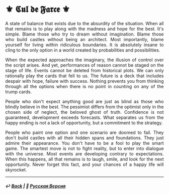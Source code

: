 # ⚜️ 𝕮𝖚𝖑 𝖉𝖊 𝕱𝖆𝖗𝖈𝖊 ⚜️

<p align="justify">A state of balance that exists due to the absurdity of the situation. When all that remains is to play along with the madness and hope for the best. It's simple. Blame those who try to dream without imagination. Blame those who build castles without being an architect. Most importantly, blame yourself for living within ridiculous boundaries. It is absolutely insane to cling to the only option in a world created by probabilities and possibilities.</p>

<p align="justify">When the expected approaches the imaginary, the illusion of control over the script arises. And yet, performances of reason cannot be staged on the stage of life. Events cannot be deleted from historical plots. We can only rationally play the cards that fell to us. The future is a deck that includes despair with hope, failure with success. Nothing prevents you from thinking through all the options when there is no point in counting on any of the trump cards.</p>

<p align="justify">People who don't expect anything good are just as blind as those who blindly believe in the best. The pessimist differs from the optimist only in the chosen side of neglect, the beloved ghost of truth. Confidence is not guaranteed, development exceeds forecasts. What separates us from the happy ending is not a lack of opportunity, but a commitment to the strategy.</p>

<p align="justify">People who paint one option and one scenario are doomed to fail. They don't build castles with all their hidden spans and foundations. They just admire their appearance. You don't have to be a fool to play the smart game. The smartest move is not to fight reality, but to enter into dialogue with the universe. Most events are developing contrary to expectations. When this happens, all that remains is to laugh, smile, and look for the next opportunity. Never forget this fact, and your chances of a happy life will skyrocket.</p>

***

##### ↩️ [Back](index.md) | 🌻 [Русская Версия](cul_de_farce-2.md) 



